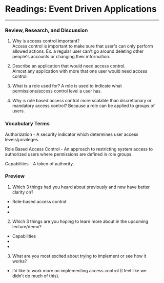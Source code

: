 # Readings: Event Driven Applications
-------------------------------------------------

### Review, Research, and Discussion

1. Why is access control important?  
Access control is important to make sure that user's can only perform allowed actions. Ex. a regular user can't go around deleting other people's accounts or changing their information.

2. Describe an application that would need access control.  
Almost any application with more that one user would need access control. 

3. What is a role used for?
A role is used to indicate what permissions/access control level a user has.

4. Why is role based access control more scalable than discretionary or mandatory access control?
Because a role can be applied to groups of users.

### Vocabulary Terms

Authorization - A security indicator which determines user access levels/privileges.  

Role Based Access Control - An approach to restricting system access to authorized users where permissions are defined in role groups.  

Capabilities - A token of authority.

### Preview

1. Which 3 things had you heard about previously and now have better clarity on?
  - Role-based access control
  - 
  - 
2. Which 3 things are you hoping to learn more about in the upcoming lecture/demo?
  - Capabilities
  - 
  - 
3. What are you most excited about trying to implement or see how it works?
  - I'd like to work more on implementing access control (I feel like we didn't do much of this).